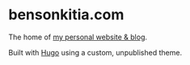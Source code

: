 # bensonkitia.com

The home of [my personal website & blog](https://bensonkitia.com).

Built with [Hugo](https://gohugo.io/) using a custom, unpublished theme.
